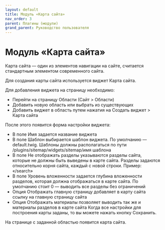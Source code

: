 ```yaml
---
layout: default
title: Модуль «Карта сайта»
nav_order: 3
parent: Плагины (модули)
grand_parent: Руководство пользователя
---
```


# Модуль «Карта сайта»

Карта сайта — один из элементов навигации на сайте, считается стандартным элементом современного сайта.

Для создания карты сайта используется виджет Карта сайта.

Для добавления виджета на страницу необходимо:

* Перейти на страницу Области (Сайт > Области)
* Добавить новую область или выбрать из существующих
* Добавить виджет в область путем нажатия на Создать виджет > Карта сайта

После этого появится форма настройки виджета:

* В поле Имя задается название виджета
* В поле Шаблон выбирается шаблон виджета. По умолчанию — default.twig. Шаблоны должны располагаться по пути /plugins/sitemap/widgets/sitemap/имя шаблона
* В поле Не отображать разделы указываются разделы сайта, которые не должны быть выведены в карте сайта.
	Разделы задаются относительно корня сайта, каждый с новой строки. Пример: «/search»
* В поле Уровень вложенности задается глубина вложенности разделов, которая должна отображаться в карте сайта. По умолчанию стоит 0 — выводить все разделы без ограничений
* Опция Отображать главную страницу добавляет в карту сайта ссылку на главную страницу сайта 
* Опция Отображать материалы позволяет выводить так же и материалы разделов в карте сайта
Когда все настройки для построения карты заданы, то вы можете нажать кнопку Сохранить.

На странице с заданной областью появится карта сайта.